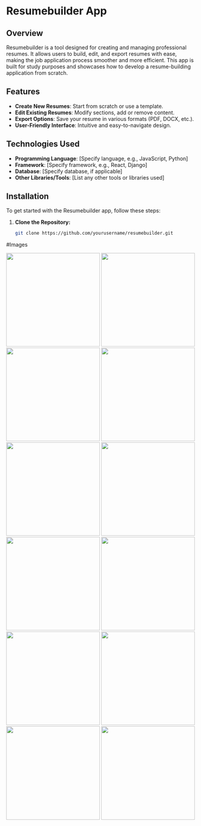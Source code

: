# Resumebuilder App

## Overview

Resumebuilder is a tool designed for creating and managing professional resumes. It allows users to build, edit, and export resumes with ease, making the job application process smoother and more efficient. This app is built for study purposes and showcases how to develop a resume-building application from scratch.

## Features

- **Create New Resumes**: Start from scratch or use a template.
- **Edit Existing Resumes**: Modify sections, add or remove content.
- **Export Options**: Save your resume in various formats (PDF, DOCX, etc.).
- **User-Friendly Interface**: Intuitive and easy-to-navigate design.

## Technologies Used

- **Programming Language**: [Specify language, e.g., JavaScript, Python]
- **Framework**: [Specify framework, e.g., React, Django]
- **Database**: [Specify database, if applicable]
- **Other Libraries/Tools**: [List any other tools or libraries used]

## Installation

To get started with the Resumebuilder app, follow these steps:

1. **Clone the Repository:**
   ```bash
   git clone https://github.com/yourusername/resumebuilder.git

#Images

<img src="https://github.com/user-attachments/assets/b3cef05f-7e52-428a-8fae-ff440cca3c96" width="250px">

<img src="https://github.com/user-attachments/assets/0a92de3e-9133-47fc-8ee9-6a3518dabf25" width="250px">



<img src="https://github.com/user-attachments/assets/ff952fb8-b123-41a0-987b-ee58200c9bae" width="250px">

<img src="https://github.com/user-attachments/assets/cab7b160-9b52-42b6-baae-7fc47c88f342" width="250px">

<img src="https://github.com/user-attachments/assets/cf2fc41b-0737-4c51-afc6-937ca8acf479" width="250px">

<img src="https://github.com/user-attachments/assets/b5c852d1-3b92-4c49-a008-7a0b0827e9fe" width="250px">

<img src="https://github.com/user-attachments/assets/880c425b-073d-4ed7-888a-556ee61820d8" width="250px">

<img src="https://github.com/user-attachments/assets/9dc5dae0-0f46-4e21-a9f3-69e32ecadd78" width="250px">


<img src="https://github.com/user-attachments/assets/6abed996-0f95-412e-bf9f-29acc7fd25e5" width="250px">

<img src="https://github.com/user-attachments/assets/88e56dc0-5c8c-49a0-ba19-5d72f7b618df" width="250px">

<img src="https://github.com/user-attachments/assets/aa456c9c-bc86-4b5b-92b2-3d1310b00ad0" width="250px">


<img src="https://github.com/user-attachments/assets/338d1480-db74-4a03-a121-52baeff85e8a" width="250px">




